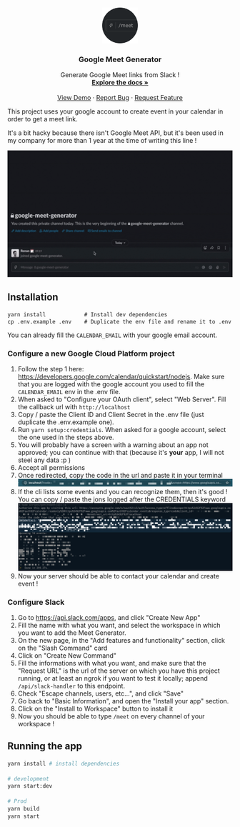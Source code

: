 <!-- PROJECT LOGO -->
<br />
<p align="center">
  <a href="https://github.com/DecampsRenan/Slack-Meet-Generator">
    <img src="doc/logo.png" alt="Logo" width="80" height="80">
  </a>

  <h3 align="center">Google Meet Generator</h3>

  <p align="center">
    Generate Google Meet links from Slack !
    <br />
    <a href="https://github.com/DecampsRenan/Slack-Meet-Generator"><strong>Explore the docs »</strong></a>
    <br />
    <br />
    <a href="https://github.com/DecampsRenan/Slack-Meet-Generator">View Demo</a>
    ·
    <a href="https://github.com/DecampsRenan/Slack-Meet-Generator/issues">Report Bug</a>
    ·
    <a href="https://github.com/DecampsRenan/Slack-Meet-Generator/issues">Request Feature</a>
  </p>
</p>


This project uses your google account to create event in your calendar in order to get a meet link.

It's a bit hacky because there isn't Google Meet API, but it's been used in my company for more than 1 year at the time of writing this line !

![Demo](./doc/demo.gif)

## Installation

```shell
yarn install            # Install dev dependencies
cp .env.example .env    # Duplicate the env file and rename it to .env
```

You can already fill the `CALENDAR_EMAIL` with your google email account.

### Configure a new Google Cloud Platform project

1. Follow the step 1 here: https://developers.google.com/calendar/quickstart/nodejs. Make sure that you are logged with the google account you used to fill the `CALENDAR_EMAIL` env in the .env file.
2. When asked to "Configure your OAuth client", select "Web Server". Fill the callback url with `http://localhost`
3. Copy / paste the Client ID and Client Secret in the .env file (just duplicate the .env.example one).
4. Run `yarn setup:credentials`. When asked for a google account, select the one used in the steps above.
5. You will probably have a screen with a warning about an app not approved; you can continue with that (because it's **your** app, I will not steel any data :p )
6. Accept all permissions
7. Once redirected, copy the code in the url and paste it in your terminal
![Auth Code](./doc/auth-code.png)
8. If the cli lists some events and you can recognize them, then it's good ! You can copy / paste the jons logged after the CREDENTIALS keyword
![Credentials](./doc/credentials.png)
9. Now your server should be able to contact your calendar and create event !

### Configure Slack

1. Go to https://api.slack.com/apps, and click "Create New App"
2. Fill the name with what you want, and select the workspace in which you want to add the Meet Generator.
3. On the new page, in the "Add features and functionality" section, click on the "Slash Command" card
4. Click on "Create New Command"
5. Fill the informations with what you want, and make sure that the "Request URL" is the url of the server on which you have this project running, or at least an ngrok if you want to test it locally; append `/api/slack-handler` to this endpoint.
6. Check "Escape channels, users, etc...", and click "Save"
7. Go back to "Basic Information", and open the "Install your app" section.
8. Click on the "Install to Workspace" button to install it
9. Now you should be able to type `/meet` on every channel of your workspace !

## Running the app

```bash
yarn install # install dependencies

# development
yarn start:dev

# Prod
yarn build
yarn start
```
